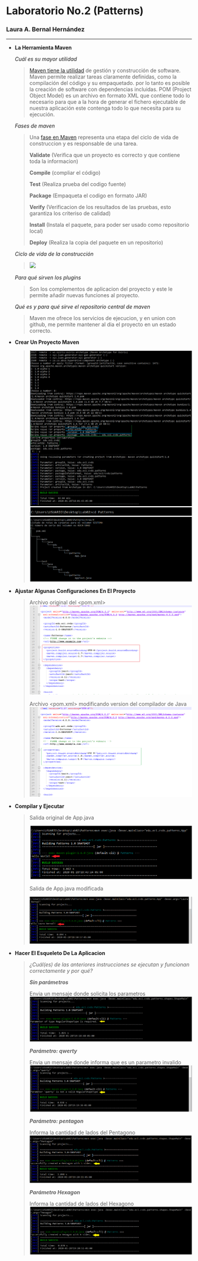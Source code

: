 # Laboratorio No.2 (Patterns) #
### Laura A. Bernal Hernández ###
_____________________________________________________________

- **La Herramienta Maven**
	
	*Cuál es su mayor utilidad*
	>[Maven tiene la utilidad](http://panamahitek.com/que-es-maven-y-para-que-se-utiliza/) de gestión y construcción de software. 
	>Maven permite realizar tareas claramente definidas, como la compilación del código y su empaquetado. 
	>por lo tanto es posible la creación de software con dependencias incluidas. 
	>POM (Project Object Model) es un archivo en formato XML que contiene todo lo necesario para que a la hora
	>de generar el fichero ejecutable de nuestra aplicación este contenga todo lo que necesita para su ejecución.
	
	*Fases de maven*
	>
	>Una [fase en Maven](https://maven.apache.org/guides/introduction/introduction-to-the-lifecycle.html) representa una etapa del ciclo de vida de construccion y es responsable de una tarea.
	>
	>**Validate** (Verifica que un proyecto es correcto y que contiene toda la informacion)
	>
	>**Compile** (compliar el código)
	>
	>**Test** (Realiza prueba del codigo fuente)
	>
	>**Package** (Empaqueta el codigo en formato JAR)
	>
	>**Verify** (Verificacion de los resultados de las pruebas, esto garantiza los criteriso de calidad)
	>
	>**Install** (Instala el paquete, para poder ser usado como repositorio local)
	>
	>**Deploy** (Realiza la copia del paquete en un repositorio)
	>
	
	*Ciclo de vida de la construcción*
	>![](https://jarroba.com/wp-content/uploads/2015/01/Maven-trabaja-por-ti-www.jarroba.com_.png)
	
	
	*Para qué sirven los plugins*
	>
	> Son los complementos de aplicacion del proyecto y este le permite añadir nuevas funciones al proyecto.
	>
	
	*Qué es y para qué sirve el repositorio central de maven*
	>
	> Maven me ofrece los servicios de ejecucion, y en union con github, me permite mantener al dia el proyecto en un estado correcto.
	>
	
- **Crear Un Proyecto Maven**

	>
	>![](https://github.com/lale1507/CVDS-Lab02/blob/master/parte%201.PNG)
	>![](https://github.com/lale1507/CVDS-Lab02/blob/master/parte%201.1.PNG)
	>![](https://github.com/lale1507/CVDS-Lab02/blob/master/parte%201.2.PNG)
	>
	
- **Ajustar Algunas Configuraciones En El Proyecto**
	
	>
	>Archivo original del <pom.xml>
	>![](https://github.com/lale1507/CVDS-Lab02/blob/master/parte%202.PNG)
	>
	>Archivo <pom.xml> modificando version del compilador de Java
	>![](https://github.com/lale1507/CVDS-Lab02/blob/master/parte%202.1.PNG)
	>
	
- **Compilar y Ejecutar**

	>
	> Salida original de App.java
	>
	>![](https://github.com/lale1507/CVDS-Lab02/blob/master/parte%203.PNG)
	>
	> Salida de App.java modificada
	>
	>![](https://github.com/lale1507/CVDS-Lab02/blob/master/parte%203.1.PNG)
	>
	
	
- **Hacer El Esqueleto De La Aplicacion**

	>
	>*¿Cuál(es) de las anteriores instrucciones se ejecutan y funcionan correctamente y por qué?*
	>
	> ***Sin parámetros***
	>
	> Envia un mensaje donde solicita los parametros
	> ![](https://github.com/lale1507/CVDS-Lab02/blob/master/parte%204.PNG)
	>
	> ***Parámetro: qwerty***
	>
	> Envia un mensaje donde informa que es un parametro invalido
	> ![](https://github.com/lale1507/CVDS-Lab02/blob/master/parte%204.1.PNG)
	>
	>***Parámetro: pentagon***
	>
	> Informa la cantidad de lados del Pentagono
	> ![](https://github.com/lale1507/CVDS-Lab02/blob/master/parte%204.2.PNG)
	>
	> ***Parámetro Hexagon***
	>
	>  Informa la cantidad de lados del Hexagono
	> ![](https://github.com/lale1507/CVDS-Lab02/blob/master/parte%204.3.PNG)
	>
	
